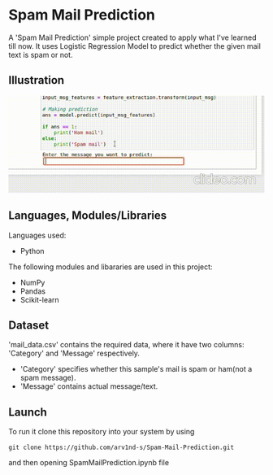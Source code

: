 # Spam Mail Prediction
A 'Spam Mail Prediction' simple project created to apply what I've learned till now.
It uses Logistic Regression Model to predict whether the given mail text is spam or not.

## Illustration
![Demo of Spam-Mail-Prediction](https://github.com/arv1nd-s/Spam-Mail-Prediction/blob/main/Illustration.gif)

## Languages, Modules/Libraries
Languages used:
- Python

The following modules and libararies are used in this project:
- NumPy
- Pandas
- Scikit-learn

## Dataset
'mail_data.csv' contains the required data, where it have two columns: 'Category' and 'Message' respectively.
- 'Category' specifies whether this sample's mail is spam or ham(not a spam message).
- 'Message' contains actual message/text.

## Launch
To run it clone this repository into your system by using
```
git clone https://github.com/arv1nd-s/Spam-Mail-Prediction.git
```
and then opening SpamMailPrediction.ipynb file
